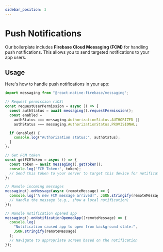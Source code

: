 ```yaml
---
sidebar_position: 3
---
```


# Push Notifications

Our boilerplate includes **Firebase Cloud Messaging (FCM)** for handling push notifications. This allows you to send targeted notifications to your app users.

## Usage

Here's how to handle push notifications in your app:

```typescript
import messaging from "@react-native-firebase/messaging";

// Request permission (iOS)
const requestUserPermission = async () => {
  const authStatus = await messaging().requestPermission();
  const enabled =
    authStatus === messaging.AuthorizationStatus.AUTHORIZED ||
    authStatus === messaging.AuthorizationStatus.PROVISIONAL;

  if (enabled) {
    console.log("Authorization status:", authStatus);
  }
};

// Get FCM token
const getFCMToken = async () => {
  const token = await messaging().getToken();
  console.log("FCM Token:", token);
  // Send this token to your server to target this device for notifications
};

// Handle incoming messages
messaging().onMessage(async (remoteMessage) => {
  console.log("A new FCM message arrived!", JSON.stringify(remoteMessage));
  // Handle the message (e.g., show a local notification)
});

// Handle notification opened app
messaging().onNotificationOpenedApp((remoteMessage) => {
  console.log(
    "Notification caused app to open from background state:",
    JSON.stringify(remoteMessage)
  );
  // Navigate to appropriate screen based on the notification
});
```
